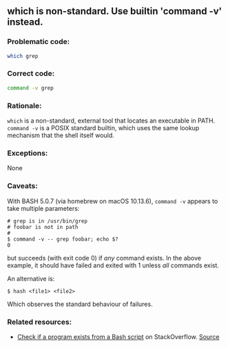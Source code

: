 ## which is non-standard. Use builtin 'command -v' instead.

### Problematic code:

```sh
which grep
```

### Correct code:

```sh
command -v grep
```

### Rationale:

`which` is a non-standard, external tool that locates an executable in PATH. `command -v` is a POSIX standard builtin, which uses the same lookup mechanism that the shell itself would.

### Exceptions:

None

### Caveats:

With BASH 5.0.7 (via homebrew on macOS 10.13.6), `command -v` appears to take multiple parameters:

```
# grep is in /usr/bin/grep
# foobar is not in path
#
$ command -v -- grep foobar; echo $?
0
```

but succeeds (with exit code 0) if *any* command exists. In the above
example, it should have failed and exited with 1 unless *all* commands
exist.

An alternative is:

```
$ hash <file1> <file2>
```

Which observes the standard behaviour of failures.

### Related resources:

* [Check if a program exists from a Bash script](https://stackoverflow.com/a/677212/1899640) on StackOverflow.
[Source](https://github.com/koalaman/shellcheck/wiki/SC2230)

